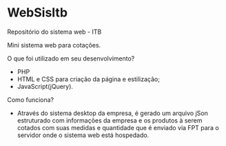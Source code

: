 # WebSisItb
Repositório do sistema web  - ITB

Mini sistema web para cotações. 

O que foi utilizado em seu desenvolvimento?
- PHP
- HTML e CSS para criação da página e estilização;
- JavaScript(jQuery).

Como funciona?
 - Através do sistema desktop da empresa, é gerado um arquivo jSon estruturado com informações da empresa e os produtos à serem cotados com suas medidas e quantidade que é enviado via FPT para o servidor onde o sistema web está hospedado.
